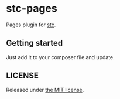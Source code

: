 # stc-pages

Pages plugin for [stc](https://github.com/diasbruno/stc).

## Getting started

Just add it to your composer file and update.

## LICENSE

Released under [the MIT license](LICENSE).
